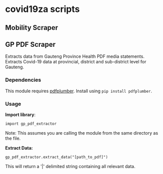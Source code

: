 # covid19za scripts

## Mobility Scraper

## GP PDF Scraper
Extracts data from Gauteng Province Health PDF media statements. Extracts Covid-19 data at provincial, district and sub-district level for Gauteng.

### Dependencies
This module requires [pdfplumber](https://github.com/jsvine/pdfplumber). Install using `pip install pdfplumber`.

### Usage
**Import library**:

```
import gp_pdf_extractor
``` 

Note: This assumes you are calling the module from the same directory as the file.

**Extract Data:**

```
gp_pdf_extractor.extract_data("[path_to_pdf]")
```

This will return a '|' delimited string containing all relevant data. 